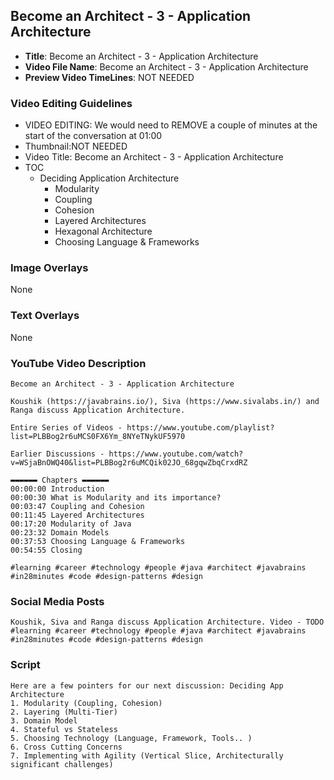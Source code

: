 ## Become an Architect - 3 - Application Architecture

- **Title**: Become an Architect - 3 - Application Architecture
- **Video File Name**: Become an Architect - 3 - Application Architecture
- **Preview Video TimeLines**: NOT NEEDED

### Video Editing Guidelines

- VIDEO EDITING: We would need to REMOVE a couple of minutes at the start of the conversation at 01:00
- Thumbnail:NOT NEEDED
- Video Title: Become an Architect - 3 - Application Architecture
- TOC
	- Deciding Application Architecture
		- Modularity
		- Coupling
		- Cohesion
		- Layered Architectures
		- Hexagonal Architecture
		- Choosing Language & Frameworks

### Image Overlays

None

### Text Overlays

None

### YouTube Video Description

```
Become an Architect - 3 - Application Architecture

Koushik (https://javabrains.io/), Siva (https://www.sivalabs.in/) and Ranga discuss Application Architecture.

Entire Series of Videos - https://www.youtube.com/playlist?list=PLBBog2r6uMCS0FX6Ym_8NYeTNykUF5970

Earlier Discussions - https://www.youtube.com/watch?v=WSjaBnOWQ40&list=PLBBog2r6uMCQik02JO_68gqwZbqCrxdRZ

▬▬▬▬▬▬ Chapters ▬▬▬▬▬▬ 
00:00:00 Introduction
00:00:30 What is Modularity and its importance?
00:03:47 Coupling and Cohesion
00:11:45 Layered Architectures
00:17:20 Modularity of Java
00:23:32 Domain Models
00:37:53 Choosing Language & Frameworks
00:54:55 Closing

#learning #career #technology #people #java #architect #javabrains #in28minutes #code #design-patterns #design
```

### Social Media Posts

```
Koushik, Siva and Ranga discuss Application Architecture. Video - TODO
#learning #career #technology #people #java #architect #javabrains #in28minutes #code #design-patterns #design
```

### Script

```
Here are a few pointers for our next discussion: Deciding App Architecture
1. Modularity (Coupling, Cohesion)
2. Layering (Multi-Tier)
3. Domain Model
4. Stateful vs Stateless
5. Choosing Technology (Language, Framework, Tools.. )
6. Cross Cutting Concerns
7. Implementing with Agility (Vertical Slice, Architecturally significant challenges)
```